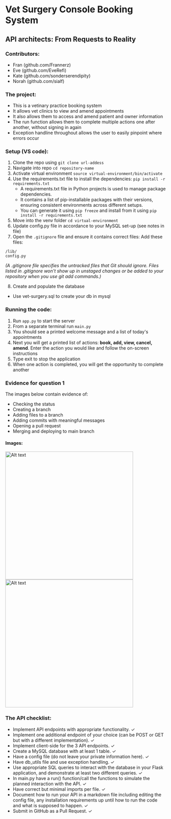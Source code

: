 # Vet Surgery Console Booking System
## API architects: From Requests to Reality

### Contributors:
- Fran (github.com/Frannerz)
- Eve (github.com/EveRefi)
- Kate (github.com/sonderserendipity)
- Norah (github.com/sialf)

### The project:
- This is a vetinary practice booking system
- It allows vet clinics to view and amend appointments
- It also allows them to access and amend patient and owner information
- The run function allows them to complete multiple actions one after another, without signing in again
- Exception handline throughout allows the user to easily pinpoint where errors occur

### Setup (VS code):
1. Clone the repo using `git clone url-addess`
2. Navigate into repo `cd repository-name`
3. Activate virtual environment `source virtual-environment/bin/activate`
4. Use the requirements.txt file to install the dependencies: `pip install -r requirements.txt`
    - A requirements.txt file in Python projects is used to manage package dependencies.
    - It contains a list of pip-installable packages with their versions, ensuring consistent environments across different setups.
    - You can generate it using `pip freeze` and install from it using `pip install -r requirements.txt`
5. Move into the venv folder `cd virtual-environment`
6. Update config.py file in accordance to your MySQL set-up (see notes in file)
7. Open the `.gitignore` file and ensure it contains correct files:
Add these files:
```
/lib/
config.py
```
*(A .gitignore file specifies the untracked files that Git should ignore. Files listed in .gitignore won't show up in unstaged changes or be added to your repository when you use git add commands.)*

8. Create and populate the database
- Use vet-surgery.sql to create your db in mysql

### Running the code:
1. Run `app.py` to start the server
2. From a separate terminal run `main.py`
3. You should see a printed welcome message and a list of today's appointments
4. Next you will get a printed list of actions: **book, add, view, cancel, amend**. Enter the action you would like and follow the on-screen instructions
5. Type exit to stop the application
6. When one action is completed, you will get the opportunity to complete another

### Evidence for question 1
The images below contain evidence of:
- Checking the status
- Creating a branch
- Adding files to a branch
- Adding commits with meaningful messages 
- Opening a pull request
- Merging and deploying to main branch

#### Images:
<img src="https://github.com/Frannerz/Assignment-4-CFG/assets/124707247/912ad325-5f2c-4e20-b4db-5dc511904547" alt="Alt text" width="400">
<br>
<img src="https://github.com/Frannerz/Assignment-4-CFG/assets/124707247/a8e718eb-124c-42d3-a6eb-60a286c5d4d0" alt="Alt text" width="400">

### The API checklist:
- Implement API endpoints with appropriate functionality. &#x2713; 
- Implement one additional endpoint of your choice (can be POST or GET but with a different implementation). &#x2713;
- Implement client-side for the 3 API endpoints. &#x2713;
- Create a MySQL database with at least 1 table. &#x2713;
- Have a config file (do not leave your private information here). &#x2713;
- Have db_utils file and use exception handling. &#x2713;
- Use appropriate SQL queries to interact with the database in your Flask application, and demonstrate at least two different queries. &#x2713;
- In main.py have a run() function/call the functions to simulate the planned interaction with the API. &#x2713;
- Have correct but minimal imports per file. &#x2713;
- Document how to run your API in a markdown file including editing the config file, any installation requirements up until how to run the code and what is supposed to happen. &#x2713;
- Submit in GitHub as a Pull Request. &#x2713;

